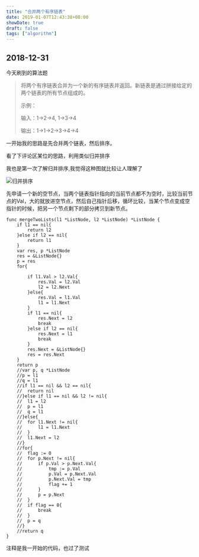 ```yaml
---
title: "合并两个有序链表"
date: 2019-01-07T12:43:38+08:00
showDate: true
draft: false
tags: ["algorithm"]
---
```


## 2018-12-31

今天刷到的算法题

>将两个有序链表合并为一个新的有序链表并返回。新链表是通过拼接给定的两个链表的所有节点组成的。
>
>示例：
>
>输入：1->2->4, 1->3->4
>
>输出：1->1->2->3->4->4

一开始我的思路是先合并两个链表，然后排序。

看了下评论区某位的思路，利用类似归并排序

我也是第一次了解归并排序,我觉得这种图就比较让人理解了

![归并排序](../Merge-sort.gif)

先申请一个新的空节点，当两个链表指针指向的当前节点都不为空时，比较当前节点的Val，大的就放进空节点，然后自己指针后移，循环比较，当某个节点变成空指针的时候，把另一个节点剩下的部分拷贝到新节点。

```golang
func mergeTwoLists(l1 *ListNode, l2 *ListNode) *ListNode {
	if l1 == nil{
		return l2
	}else if l2 == nil{
		return l1
	}
	var res, p *ListNode
	res = &ListNode{}
	p = res
	for{

		if l1.Val > l2.Val{
			res.Val = l2.Val
			l2 = l2.Next
		}else{
			res.Val = l1.Val
			l1 = l1.Next
		}
		if l1 == nil{
			res.Next = l2
			break
		}else if l2 == nil{
			res.Next = l1
			break
		}
		res.Next = &ListNode{}
		res = res.Next
	}
	return p
	//var p, q *ListNode
	//p = l1
	//q = l1
	//if l1 == nil && l2 == nil{
	//	return nil
	//}else if l1 == nil && l2 != nil{
	//	l1 = l2
	//	p = l1
	//	q = l1
	//}else{
	//	for l1.Next != nil{
	//		l1 = l1.Next
	//	}
	//	l1.Next = l2
	//}
	//for{
	//	flag := 0
	//	for p.Next != nil{
	//		if p.Val > p.Next.Val{
	//			tmp := p.Val
	//			p.Val = p.Next.Val
	//			p.Next.Val = tmp
	//			flag += 1
	//		}
	//		p = p.Next
	//	}
	//	if flag == 0{
	//		break
	//	}
	//	p = q
	//}
	//return q
}
```

注释是我一开始的代码，也过了测试